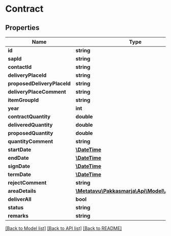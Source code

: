# Contract

## Properties
Name | Type | Description | Notes
------------ | ------------- | ------------- | -------------
**id** | **string** |  | [optional] 
**sapId** | **string** |  | [optional] 
**contactId** | **string** |  | [optional] 
**deliveryPlaceId** | **string** |  | [optional] 
**proposedDeliveryPlaceId** | **string** |  | [optional] 
**deliveryPlaceComment** | **string** |  | [optional] 
**itemGroupId** | **string** |  | [optional] 
**year** | **int** |  | [optional] 
**contractQuantity** | **double** |  | [optional] 
**deliveredQuantity** | **double** |  | [optional] 
**proposedQuantity** | **double** |  | [optional] 
**quantityComment** | **string** |  | [optional] 
**startDate** | [**\DateTime**](\DateTime.md) |  | [optional] 
**endDate** | [**\DateTime**](\DateTime.md) |  | [optional] 
**signDate** | [**\DateTime**](\DateTime.md) |  | [optional] 
**termDate** | [**\DateTime**](\DateTime.md) |  | [optional] 
**rejectComment** | **string** |  | [optional] 
**areaDetails** | [**\Metatavu\Pakkasmarja\Api\Model\AreaDetail[]**](AreaDetail.md) |  | [optional] 
**deliverAll** | **bool** |  | [optional] 
**status** | **string** |  | [optional] 
**remarks** | **string** |  | [optional] 

[[Back to Model list]](../README.md#documentation-for-models) [[Back to API list]](../README.md#documentation-for-api-endpoints) [[Back to README]](../README.md)


